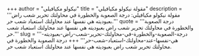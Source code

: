+++
author = "نيكولو مكيافيلي"
title = "مقولة نيكولو مكيافيلي"
description = '''مقولة نيكولو مكيافيلي: درجة الصعوبة والخطورة في محاولتك تحرير شعب راض بعبوديته هي نفسها عند محاولتك استعباد شعب حر.'''
quote = '''درجة الصعوبة والخطورة في محاولتك تحرير شعب راض بعبوديته هي نفسها عند محاولتك استعباد شعب حر.'''
slug = '''درجة-الصعوبة-والخطورة-في-محاولتك-تحرير-شعب-راض-بعبوديته-هي-نفسها-عند-محاولتك-استعباد-شعب-حر'''
+++
درجة الصعوبة والخطورة في محاولتك تحرير شعب راض بعبوديته هي نفسها عند محاولتك استعباد شعب حر.
